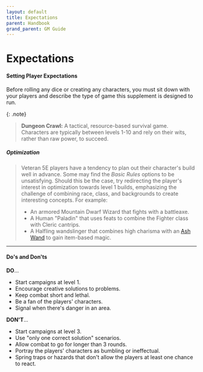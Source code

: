 ```yaml
---
layout: default
title: Expectations
parent: Handbook
grand_parent: GM Guide
---
```


# Expectations

#### Setting Player Expectations

Before rolling any dice or creating any characters, you must sit down with your players and describe the type of game this supplement is designed to run.

{: .note}
> **Dungeon Crawl:** A tactical, resource-based survival game. Characters are typically between levels 1-10 and rely on their wits, rather than raw power, to succeed.

##### Optimization

> Veteran 5E players have a tendency to plan out their character's build well in advance. Some may find the *Basic Rules* options to be unsatisfying. Should this be the case, try redirecting the player's interest in optimization towards level 1 builds, emphasizing the challenge of combining race, class, and backgrounds to create interesting concepts. For example:
> 
> * An armored Mountain Dwarf Wizard that fights with a battleaxe.
> * A Human "Paladin" that uses feats to combine the Fighter class with Cleric cantrips.
> * A Halfling wandslinger that combines high charisma with an [Ash Wand](../../../data/magic_items/ash_wand) to gain item-based magic.

---

#### Do's and Don'ts

**DO**... 

* Start campaigns at level 1.
* Encourage creative solutions to problems.
* Keep combat short and lethal.
* Be a fan of the players' characters.
* Signal when there's danger in an area.

**DON'T**...

* Start campaigns at level 3.
* Use "only one correct solution" scenarios.
* Allow combat to go for longer than 3 rounds.
* Portray the players' characters as bumbling or ineffectual.
* Spring traps or hazards that don't allow the players at least one chance to react.